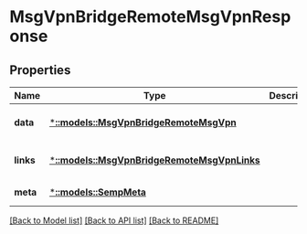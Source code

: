 # MsgVpnBridgeRemoteMsgVpnResponse

## Properties
Name | Type | Description | Notes
------------ | ------------- | ------------- | -------------
**data** | [***::models::MsgVpnBridgeRemoteMsgVpn**](MsgVpnBridgeRemoteMsgVpn.md) |  | [optional] [default to null]
**links** | [***::models::MsgVpnBridgeRemoteMsgVpnLinks**](MsgVpnBridgeRemoteMsgVpnLinks.md) |  | [optional] [default to null]
**meta** | [***::models::SempMeta**](SempMeta.md) |  | [default to null]

[[Back to Model list]](../README.md#documentation-for-models) [[Back to API list]](../README.md#documentation-for-api-endpoints) [[Back to README]](../README.md)


